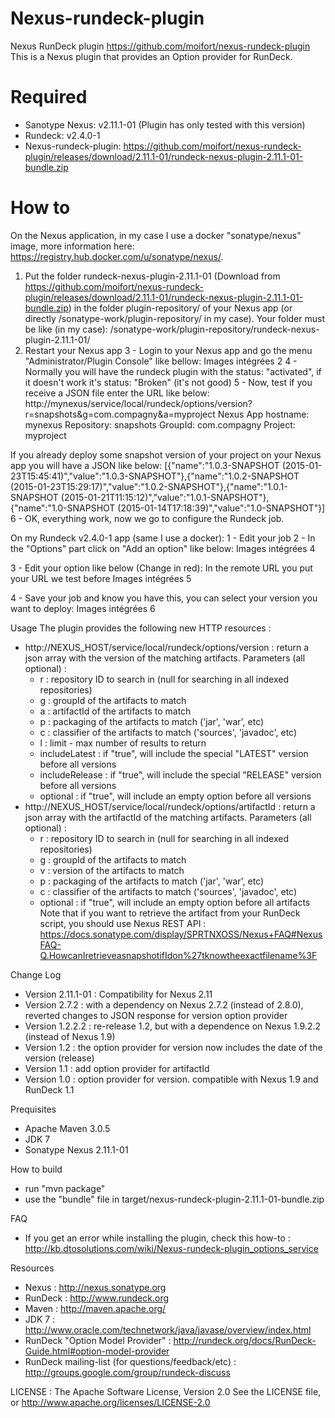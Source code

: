 Nexus-rundeck-plugin
========
Nexus RunDeck plugin
https://github.com/moifort/nexus-rundeck-plugin
This is a Nexus plugin that provides an Option provider for RunDeck.

# Required
* Sanotype Nexus: v2.11.1-01 (Plugin has only tested with this version)
* Rundeck: v2.4.0-1
* Nexus-rundeck-plugin: https://github.com/moifort/nexus-rundeck-plugin/releases/download/2.11.1-01/rundeck-nexus-plugin-2.11.1-01-bundle.zip

# How to
On the Nexus application, in my case I use a docker "sonatype/nexus" image, more information here: https://registry.hub.docker.com/u/sonatype/nexus/.

1.  Put the folder rundeck-nexus-plugin-2.11.1-01 (Download from https://github.com/moifort/nexus-rundeck-plugin/releases/download/2.11.1-01/rundeck-nexus-plugin-2.11.1-01-bundle.zip) in the folder plugin-repository/ of your Nexus app (or directly /sonatype-work/plugin-repository/ in my case). Your folder must be like (in my case): /sonatype-work/plugin-repository/rundeck-nexus-plugin-2.11.1-01/
2. Restart your Nexus app
3 - Login to your Nexus app and go the menu "Administrator/Plugin Console" like bellow:
Images intégrées 2
4 - Normally you will have the rundeck plugin with the status: "activated", if it doesn't work it's status: "Broken" (it's not good)
5 - Now, test if you receive a JSON file enter the URL like below:
http://mynexus/service/local/rundeck/options/version?r=snapshots&g=com.compagny&a=myproject
Nexus App hostname: mynexus
Repository: snapshots
GroupId: com.compagny
Project: myproject

If you already deploy some snapshot version of your project on your Nexus app you will have a JSON like below:
[{"name":"1.0.3-SNAPSHOT (2015-01-23T15:45:41)","value":"1.0.3-SNAPSHOT"},{"name":"1.0.2-SNAPSHOT (2015-01-23T15:29:17)","value":"1.0.2-SNAPSHOT"},{"name":"1.0.1-SNAPSHOT (2015-01-21T11:15:12)","value":"1.0.1-SNAPSHOT"},{"name":"1.0-SNAPSHOT (2015-01-14T17:18:39)","value":"1.0-SNAPSHOT"}]
6 - OK, everything work, now we go to configure the Rundeck job.

On my Rundeck v2.4.0-1 app (same I use a docker):
1 - Edit your job 
2 - In the "Options" part click on "Add an option" like below:
Images intégrées 4


3 - Edit your option like below (Change in red): In the remote URL you put your URL we test before
Images intégrées 5


4 - Save your job and know you have this, you can select your version you want to deploy:
Images intégrées 6



Usage
The plugin provides the following new HTTP resources :
- http://NEXUS_HOST/service/local/rundeck/options/version : return a json array with the version of the matching artifacts.
  Parameters (all optional) :
  - r : repository ID to search in (null for searching in all indexed repositories)
  - g : groupId of the artifacts to match
  - a : artifactId of the artifacts to match
  - p : packaging of the artifacts to match ('jar', 'war', etc)
  - c : classifier of the artifacts to match ('sources', 'javadoc', etc)
  - l : limit - max number of results to return
  - includeLatest : if "true", will include the special "LATEST" version before all versions
  - includeRelease : if "true", will include the special "RELEASE" version before all versions
  - optional : if "true", will include an empty option before all versions
- http://NEXUS_HOST/service/local/rundeck/options/artifactId : return a json array with the artifactId of the matching artifacts.
  Parameters (all optional) :
  - r : repository ID to search in (null for searching in all indexed repositories)
  - g : groupId of the artifacts to match
  - v : version of the artifacts to match
  - p : packaging of the artifacts to match ('jar', 'war', etc)
  - c : classifier of the artifacts to match ('sources', 'javadoc', etc)
  - optional : if "true", will include an empty option before all artifacts
Note that if you want to retrieve the artifact from your RunDeck script, you should use Nexus REST API : https://docs.sonatype.com/display/SPRTNXOSS/Nexus+FAQ#NexusFAQ-Q.HowcanIretrieveasnapshotifIdon%27tknowtheexactfilename%3F 

Change Log
- Version 2.11.1-01 : Compatibility for Nexus 2.11 
- Version 2.7.2 : with a dependency on Nexus 2.7.2 (instead of 2.8.0), reverted changes to JSON response for version option provider
- Version 1.2.2.2 : re-release 1.2, but with a dependence on Nexus 1.9.2.2 (instead of Nexus 1.9)
- Version 1.2 : the option provider for version now includes the date of the version (release)
- Version 1.1 : add option provider for artifactId
- Version 1.0 : option provider for version. compatible with Nexus 1.9 and RunDeck 1.1

Prequisites
- Apache Maven 3.0.5
- JDK 7
- Sonatype Nexus 2.11.1-01

How to build
- run "mvn package"
- use the "bundle" file in target/nexus-rundeck-plugin-2.11.1-01-bundle.zip

FAQ
- If you get an error while installing the plugin, check this how-to : http://kb.dtosolutions.com/wiki/Nexus-rundeck-plugin_options_service

Resources
- Nexus : http://nexus.sonatype.org
- RunDeck : http://www.rundeck.org
- Maven : http://maven.apache.org/
- JDK 7 : http://www.oracle.com/technetwork/java/javase/overview/index.html 
- RunDeck "Option Model Provider" : http://rundeck.org/docs/RunDeck-Guide.html#option-model-provider
- RunDeck mailing-list (for questions/feedback/etc) : http://groups.google.com/group/rundeck-discuss

LICENSE : The Apache Software License, Version 2.0
See the LICENSE file, or http://www.apache.org/licenses/LICENSE-2.0
